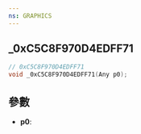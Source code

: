 ```yaml
---
ns: GRAPHICS
---
```

## _0xC5C8F970D4EDFF71

```c
// 0xC5C8F970D4EDFF71
void _0xC5C8F970D4EDFF71(Any p0);
```


## 參數
* **p0**: 

